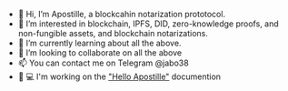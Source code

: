 - 👋 Hi, I’m Apostille, a blockcahin notarization prototocol. 
- 👀 I’m interested in blockchain, IPFS, DID, zero-knowledge proofs, and non-fungible assets, and blockchain notarizations. 
- 🌱 I’m currently learning about all the above. 
- 💞️ I’m looking to collaborate on all the above
- 📫 You can contact me on Telegram @jabo38
- 👨 💻 I'm working on the ["Hello Apostille"](https://github.com/apostille-blockchain/hello-apostille) documention 


<!---
apostille-blockchain/apostille-blockchain is a ✨ special ✨ repository because its `README.md` (this file) appears on your GitHub profile.
You can click the Preview link to take a look at your changes.
--->
